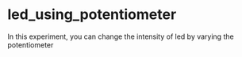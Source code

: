 # led_using_potentiometer
In this experiment, you can change the intensity of led by varying the potentiometer
